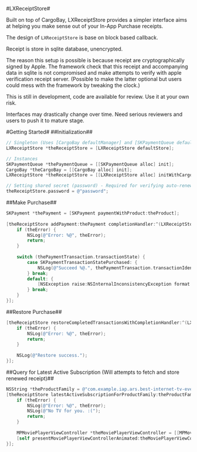 #LXReceiptStore#

Built on top of CargoBay, LXReceiptStore provides a simpler interface aims at helping you make sense out of your In-App Purchase receipts.

The design of `LXReceiptStore` is base on block based callback.

Receipt is store in sqlite database, unencrypted.

The reason this setup is possible is because receipt are cryptographically signed by Apple. The framework check that this receipt and accompanying data in sqlite is not compromised and make attempts to verify with apple verification receipt server. (Possible to make the latter optional but users could mess with the framework by tweaking the clock.)

This is still in development, code are available for review. Use it at your own risk.

Interfaces may drastically change over time. Need serious reviewers and users to push it to mature stage.

#Getting Started#
##Initialization##
````Objective-C
// Singleton (Uses [CargoBay defaultManager] and [SKPaymentQueue defaultQueue])
LXReceiptStore *theReceiptStore = [LXReceiptStore defaultStore];

// Instances
SKPaymentQueue *thePaymentQueue = [[SKPaymentQueue alloc] init];
CargoBay *theCargoBay = [[CargoBay alloc] init];
LXReceiptStore *theReceiptStore = [[LXReceiptStore alloc] initWithCargoBay:theCargoBay paymentQueue:thePaymentQueue];

// Setting shared secret (password) - Required for verifying auto-renewable subscription.
theReceiptStore.password = @"password";
````

##Make Purchase##
````Objective-C
SKPayment *thePayment = [SKPayment paymentWithProduct:theProduct];
            
[theReceiptStore addPayment:thePayment completionHandler:^(LXReceiptStore *theReceiptStore, SKPaymentTransaction *thePaymentTransaction, NSError *theError) {
    if (theError) {
        NSLog(@"Error: %@", theError);
        return;
    }
                
    switch (thePaymentTransaction.transactionState) {
        case SKPaymentTransactionStatePurchased: {
            NSLog(@"Succeed %@.", thePaymentTransaction.transactionIdentifier);
        } break;
		default: {
            [NSException raise:NSInternalInconsistencyException format:@"Unexpected execution path."];
        } break;
    }
}];
````

##Restore Purchase##
````Objective-C
[theReceiptStore restoreCompletedTransactionsWithCompletionHandler:^(LXReceiptStore *theReceiptStore, NSError *theError) {
    if (theError) { 
        NSLog(@"Error: %@", theError);
		return;
    }
	
	NSLog(@"Restore success.");
}];
````

##Query for Latest Active Subscription (Will attempts to fetch and store renewed receipt)##
````Objective-C
NSString *theProductFamily = @"com.example.iap.ars.best-internet-tv-ever.%"; // The syntax of SQL LIKE command.
[theReceiptStore latestActiveSubscriptionForProductFamily:theProductFamily completionHandler:^(LXReceiptStore *theReceiptStore, NSDictionary *theReceiptTableRow, NSDictionary *PurchaseInfo, NSError *theError) {
    if (theError) {
        NSLog(@"Error: %@", theError);
		NSLog(@"No TV for you. :(");
		return;
    }
		
    MPMoviePlayerViewController *theMoviePlayerViewController = [[MPMoviePlayerViewController alloc] initWithContentURL:[NSURL URLWithString:@"http://example.com/best-internet-tv-ever"]];
    [self presentMoviePlayerViewControllerAnimated:theMoviePlayerViewController];
}];
````
